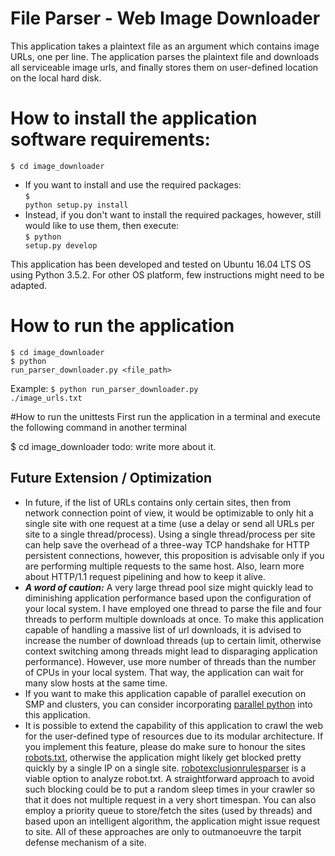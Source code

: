 # File Parser - Web Image Downloader
This application takes a plaintext file as an argument which contains image URLs, one per line. The application parses the
plaintext file and downloads all serviceable image urls, and finally stores them on user-defined location on the local hard disk.
 

# How to install the application software requirements:
<code>$ cd image_downloader</code>
- If you want to install and use the required packages:<br>
<code>$ python setup.py install</code>
- Instead, if you don't want to install the required packages, however, still would like to use them, then execute:<br>
<code>$ python setup.py develop</code>

This application has been developed and tested on Ubuntu 16.04 LTS OS using Python 3.5.2. For other OS platform, few instructions might need to be adapted.

# How to run the application
<code>$ cd image_downloader</code><br>
<code>$ python run_parser_downloader.py <file_path></code>

Example:  <code>$ python run_parser_downloader.py ./image_urls.txt</code>

#How to run the unittests
First run the application in a terminal and execute the following command in another terminal 

$ cd image_downloader 
todo: write more about it. 

Future Extension / Optimization
----------------------------------------
- In future, if the list of URLs contains only certain sites, then from network connection point of view, 
it would be optimizable to only hit a single site with one request at a time (use a delay or send
all URLs per site to a single thread/process). Using a single thread/process per site can help save
the overhead of a three-way TCP handshake for HTTP persistent connections, however, this proposition is 
advisable only if you are performing multiple requests to the same host. Also, learn more about HTTP/1.1 request
pipelining and how to keep it alive.
- ***A word of caution:*** A very large thread pool size might quickly lead to diminishing application
performance based upon the configuration of your local system. I have employed one thread to parse the
file and four threads to perform multiple downloads at once. To make this application capable of
handling a massive list of url downloads, it is advised to increase the number of download threads
(up to certain limit, 
 otherwise context switching among threads might lead to disparaging application performance).
 However, use more number of threads than the number of CPUs in your local system. That way, 
 the application can wait for many slow hosts at the same time.
 - If you want to make this application capable of parallel execution on SMP and clusters, you can 
 consider incorporating [parallel python](https://www.parallelpython.com/) into this application.
 - It is possible to extend the capability of this application to crawl the web for the user-defined type
of resources due to its modular architecture. If you implement this feature, please do make sure to
honour the sites [robots.txt](http://www.robotstxt.org/robotstxt.html), otherwise the application
might likely get blocked pretty quickly by a single IP on a single site. [robotexclusionrulesparser](https://pypi.python.org/pypi/robotexclusionrulesparser) is 
a viable option to analyze robot.txt. A straightforward approach to avoid such blocking could be to
put a random sleep times in your crawler so that it does not multiple
request in a very short timespan. You can also employ a priority queue to store/fetch the sites
(used by threads) and based upon an intelligent algorithm, the application might issue request to
site. All of these approaches are only to outmanoeuvre the tarpit defense  mechanism of a site.  